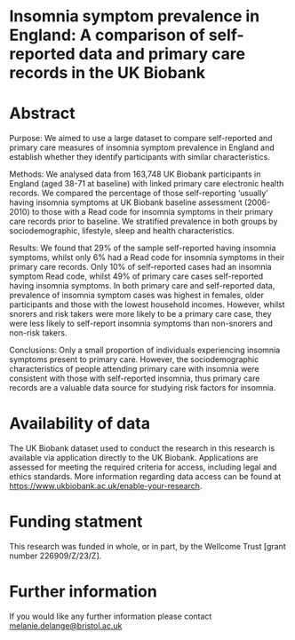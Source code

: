# Insomnia symptom prevalence in England: A comparison of self-reported data and primary care records in the UK Biobank
 
# Abstract
Purpose: We aimed to use a large dataset to compare self-reported and primary care measures of insomnia symptom prevalence in England and establish whether they identify participants with similar characteristics.

Methods: We analysed data from 163,748 UK Biobank participants in England (aged 38-71 at baseline) with linked primary care electronic health records. We compared the percentage of those self-reporting ‘usually’ having insomnia symptoms at UK Biobank baseline assessment (2006-2010) to those with a Read code for insomnia symptoms in their primary care records prior to baseline. We stratified prevalence in both groups by sociodemographic, lifestyle, sleep and health characteristics.

Results: We found that 29% of the sample self-reported having insomnia symptoms, whilst only 6% had a Read code for insomnia symptoms in their primary care records. Only 10% of self-reported cases had an insomnia symptom Read code, whilst 49% of primary care cases self-reported having insomnia symptoms. In both primary care and self-reported data, prevalence of insomnia symptom cases was highest in females, older participants and those with the lowest household incomes. However, whilst snorers and risk takers were more likely to be a primary care case, they were less likely to self-report insomnia symptoms than non-snorers and non-risk takers.

Conclusions: Only a small proportion of individuals experiencing insomnia symptoms present to primary care. However, the sociodemographic characteristics of people attending primary care with insomnia were consistent with those with self-reported insomnia, thus primary care records are a valuable data source for studying risk factors for insomnia.

# Availability of data
The UK Biobank dataset used to conduct the research in this research is available via application directly to the UK Biobank. Applications are assessed for meeting the required criteria for access, including legal and ethics standards. More information regarding data access can be found at https://www.ukbiobank.ac.uk/enable-your-research. 

# Funding statment
This research was funded in whole, or in part, by the Wellcome Trust [grant number 226909/Z/23/Z]. 

#  Further information
If you would like any further information please contact melanie.delange@bristol.ac.uk
